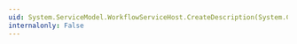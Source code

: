 ```yaml
---
uid: System.ServiceModel.WorkflowServiceHost.CreateDescription(System.Collections.Generic.IDictionary{System.String,System.ServiceModel.Description.ContractDescription}@)
internalonly: False
---
```

